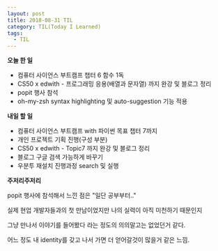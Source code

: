 ```yaml
---
layout: post
title: 2018-08-31 TIL
category: TIL(Today I Learned)
tags:
  - TIL
---
```




**오늘 한 일**

- 컴퓨터 사이언스 부트캠프 챕터 6 함수 1독
- CS50 x edwith - 프로그래밍 응용(배열과 문자열) 까지 완강 및 블로그 정리
- popit 행사 참석
- oh-my-zsh syntax highlighting 및 auto-suggestion 기능 적용



**내일 할 일**

- 컴퓨터 사이언스 부트캠프 with 파이썬 목표 챕터 7까지
- 개인 프로젝트 기획 진행(구성 부분)
- CS50 x edwith - Topic7 까지 완강 및 블로그 정리
- 블로그 구글 검색 가능하게 바꾸기
- 우분투 재설치 진행과정 search 및 실행



**주저리주저리**

popit 행사에 참석해서 느낀 점은 "일단 공부부터.."

실제 현업 개발자들과의 첫 만남이었지만 나의 실력이 아직 미천하기 때문인지

그냥 만나서 이야기를 들어봤다 라는 정도의 의의말고는 없었던거 같다.

어느 정도 내 identity를 갖고 나서 가면 더 얻어갈것이 많을거 같은 느낌.